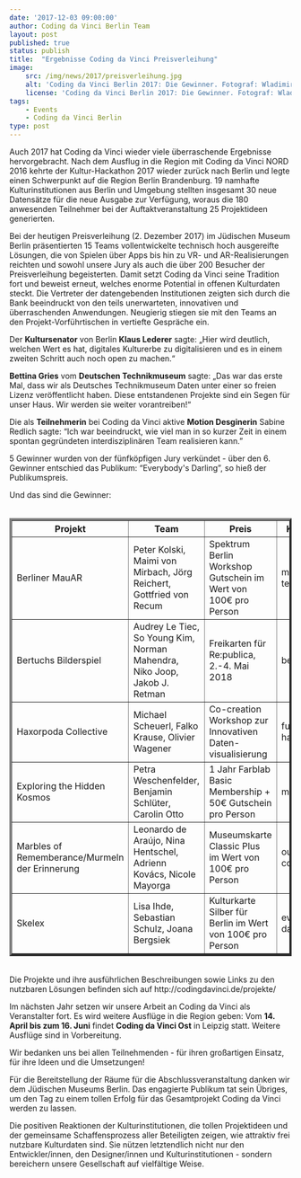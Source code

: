 ```yaml
---
date: '2017-12-03 09:00:00'
author: Coding da Vinci Berlin Team
layout: post
published: true
status: publish
title:  "Ergebnisse Coding da Vinci Preisverleihung"
image:
    src: /img/news/2017/preisverleihung.jpg
    alt: 'Coding da Vinci Berlin 2017: Die Gewinner. Fotograf: Wladimir Raizberg CC-BY 4.0'
    license: 'Coding da Vinci Berlin 2017: Die Gewinner. Fotograf: Wladimir Raizberg CC-BY 4.0'
tags:
    - Events
    - Coding da Vinci Berlin
type: post
---
```

Auch 2017 hat Coding da Vinci wieder viele überraschende Ergebnisse hervorgebracht. Nach dem Ausflug in die Region mit Coding da Vinci NORD 2016 kehrte der Kultur-Hackathon 2017 wieder zurück nach Berlin und legte einen Schwerpunkt auf die Region Berlin Brandenburg. 19 namhafte Kulturinstitutionen aus Berlin und Umgebung stellten insgesamt 30 neue Datensätze für die neue Ausgabe zur Verfügung, woraus die 180 anwesenden Teilnehmer bei der Auftaktveranstaltung 25 Projektideen generierten.  

Bei der heutigen Preisverleihung (2. Dezember 2017) im Jüdischen Museum Berlin präsentierten 15 Teams vollentwickelte technisch hoch ausgereifte Lösungen, die von Spielen über Apps bis hin zu VR- und AR-Realisierungen reichten und sowohl unsere Jury als auch die über 200 Besucher der Preisverleihung begeisterten. Damit setzt Coding da Vinci seine Tradition fort und beweist erneut, welches enorme Potential in offenen Kulturdaten steckt. Die Vertreter der datengebenden Institutionen zeigten sich durch die Bank beeindruckt von den teils unerwarteten, innovativen und überraschenden Anwendungen. Neugierig stiegen sie mit den Teams an den Projekt-Vorführtischen in vertiefte Gespräche ein.  

Der **Kultursenator** von Berlin **Klaus Lederer** sagte: „Hier wird deutlich, welchen Wert es hat, digitales Kulturerbe zu digitalisieren und es in einem zweiten Schritt auch noch open zu machen.“  

**Bettina Gries** vom **Deutschen Technikmuseum** sagte: „Das war das erste Mal, dass wir als Deutsches Technikmuseum Daten unter einer so freien Lizenz veröffentlicht haben. Diese entstandenen Projekte sind ein Segen für unser Haus. Wir werden sie weiter vorantreiben!“  

Die als **Teilnehmerin** bei Coding da Vinci aktive **Motion Desginerin** Sabine Redlich sagte: “Ich war beeindruckt, wie viel man in so kurzer Zeit in einem spontan gegründeten interdisziplinären Team realisieren kann.”  

5 Gewinner wurden von der fünfköpfigen Jury verkündet - über den 6. Gewinner entschied das Publikum: “Everybody's Darling”, so hieß der Publikumspreis.  

Und das sind die Gewinner:  
<br/>
<table border="4">
   <tbody><tr>
        <th>Projekt</th>
        <th>Team</th>
        <th>Preis</th>
        <th>Kategorie</th>
   </tr>
   <tr>
      <td>Berliner MauAR</td>
      <td>Peter Kolski, Maimi von Mirbach, Jörg Reichert, Gottfried von Recum</td>
      <td>Spektrum Berlin Workshop Gutschein im Wert von 100€ pro Person</td>
      <td>most technical</td>
   </tr>
   <tr>
      <td>Bertuchs Bilderspiel</td>
      <td>Audrey Le Tiec, So Young Kim, Norman Mahendra, Niko Joop, Jakob J. Retman</td>
      <td>Freikarten für Re:publica, 2.-4. Mai 2018</td>
      <td>best design</td>
   </tr>
   <tr>
      <td>Haxorpoda Collective</td>
      <td>Michael Scheuerl, Falko Krause, Olivier Wagener</td>
      <td>Co-creation Workshop zur Innovativen Daten-visualisierung</td>
      <td>funniest hack</td>
   </tr>
   <tr>
      <td>Exploring the Hidden Kosmos</td>
      <td>Petra Weschenfelder, Benjamin Schlüter, Carolin Otto</td>
      <td>1 Jahr Farblab Basic Membership + 50€ Gutschein pro Person</td>
      <td>most useful</td>
   </tr>
   <tr>
      <td>Marbles of Rememberance/Murmeln der Erinnerung</td>
      <td>Leonardo de Araújo, Nina Hentschel, Adrienn Kovács, Nicole Mayorga</td>
      <td>Museumskarte Classic Plus im Wert von 100€ pro Person</td>
      <td>out of competition</td>
   </tr>
   <tr>
      <td>Skelex</td>
      <td>Lisa Ihde, Sebastian Schulz, Joana Bergsiek</td>
      <td>Kulturkarte Silber für Berlin im Wert von 100€ pro Person</td>
      <td>everybody's darling</td>
   </tr>
   
</tbody></table>  
<br/>
Die Projekte und ihre ausführlichen Beschreibungen sowie Links zu den nutzbaren Lösungen befinden sich auf http://codingdavinci.de/projekte/   

Im nächsten Jahr setzen wir unsere Arbeit an Coding da Vinci als Veranstalter fort. Es wird weitere Ausflüge in die Region geben: Vom **14. April bis zum 16. Juni** findet **Coding da Vinci Ost** in Leipzig statt. Weitere Ausflüge sind in Vorbereitung.

Wir bedanken uns bei allen Teilnehmenden - für ihren großartigen Einsatz, für ihre Ideen und die Umsetzungen!  

Für die Bereitstellung der Räume für die Abschlussveranstaltung danken wir dem Jüdischen Museums Berlin. Das engagierte Publikum tat sein Übriges, um den Tag zu einem tollen Erfolg für das Gesamtprojekt Coding da Vinci werden zu lassen.  

Die positiven Reaktionen der Kulturinstitutionen, die tollen Projektideen und der gemeinsame Schaffensprozess aller Beteiligten zeigen, wie attraktiv frei nutzbare Kulturdaten sind. Sie nützen letztendlich nicht nur den Entwickler/innen, den Designer/innen und Kulturinstitutionen - sondern bereichern unsere Gesellschaft auf vielfältige Weise.   
